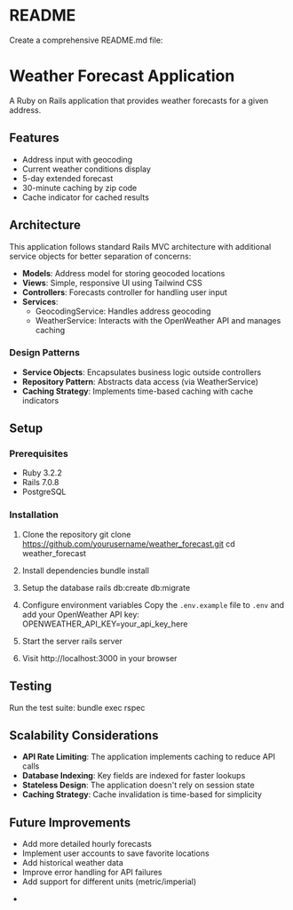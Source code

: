 # README

Create a comprehensive README.md file:

# Weather Forecast Application

A Ruby on Rails application that provides weather forecasts for a given address.

## Features

- Address input with geocoding
- Current weather conditions display
- 5-day extended forecast
- 30-minute caching by zip code
- Cache indicator for cached results

## Architecture

This application follows standard Rails MVC architecture with additional service objects for better separation of concerns:

- **Models**: Address model for storing geocoded locations
- **Views**: Simple, responsive UI using Tailwind CSS
- **Controllers**: Forecasts controller for handling user input
- **Services**:
  - GeocodingService: Handles address geocoding
  - WeatherService: Interacts with the OpenWeather API and manages caching

### Design Patterns

- **Service Objects**: Encapsulates business logic outside controllers
- **Repository Pattern**: Abstracts data access (via WeatherService)
- **Caching Strategy**: Implements time-based caching with cache indicators

## Setup

### Prerequisites

- Ruby 3.2.2
- Rails 7.0.8
- PostgreSQL

### Installation

1. Clone the repository
   git clone https://github.com/yourusername/weather_forecast.git cd weather_forecast

2. Install dependencies
   bundle install

3. Setup the database
   rails db:create db:migrate

4. Configure environment variables
   Copy the `.env.example` file to `.env` and add your OpenWeather API key:
   OPENWEATHER_API_KEY=your_api_key_here

5. Start the server
   rails server

6. Visit http://localhost:3000 in your browser

## Testing

Run the test suite:
bundle exec rspec

## Scalability Considerations

- **API Rate Limiting**: The application implements caching to reduce API calls
- **Database Indexing**: Key fields are indexed for faster lookups
- **Stateless Design**: The application doesn't rely on session state
- **Caching Strategy**: Cache invalidation is time-based for simplicity

## Future Improvements

- Add more detailed hourly forecasts
- Implement user accounts to save favorite locations
- Add historical weather data
- Improve error handling for API failures
- Add support for different units (metric/imperial)

*
